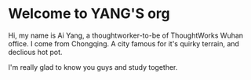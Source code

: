 # Welcome to YANG'S org

Hi, my name is Ai Yang, 
a thoughtworker-to-be of ThoughtWorks Wuhan office.
I come from Chongqing.
A city famous for it's quirky terrain,
and declious hot pot.

I'm really glad to know you guys and study together.